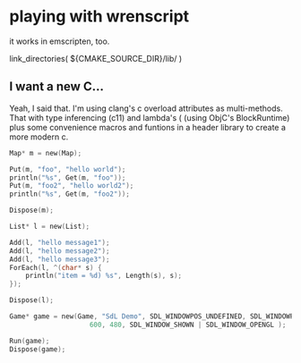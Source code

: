 # playing with wrenscript

it works in emscripten, too.




link_directories( ${CMAKE_SOURCE_DIR}/lib/ )

## I want a new C...

Yeah, I said that.
I'm using clang's c overload attributes as multi-methods. That with type inferencing (c11) and lambda's ( (using ObjC's BlockRuntime) plus some convenience macros and funtions in a header library to create a more modern c.

```c
Map* m = new(Map);

Put(m, "foo", "hello world");
println("%s", Get(m, "foo"));
Put(m, "foo2", "hello world2");
println("%s", Get(m, "foo2"));

Dispose(m);

List* l = new(List);

Add(l, "hello message1");
Add(l, "hello message2");
Add(l, "hello message3");
ForEach(l, ^(char* s) {
    println("item = %d) %s", Length(s), s);
});

Dispose(l);

Game* game = new(Game, "SdL Demo", SDL_WINDOWPOS_UNDEFINED, SDL_WINDOWPOS_UNDEFINED, 
                    600, 480, SDL_WINDOW_SHOWN | SDL_WINDOW_OPENGL );

Run(game);
Dispose(game);

```